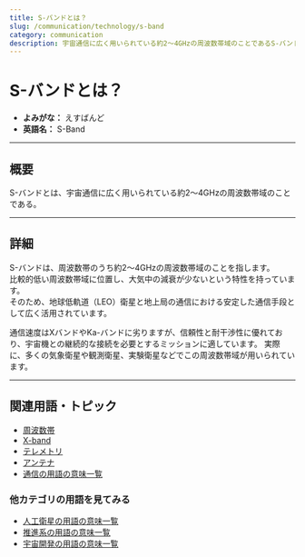 ```yaml
---
title: S-バンドとは？
slug: /communication/technology/s-band
category: communication
description: 宇宙通信に広く用いられている約2～4GHzの周波数帯域のことであるS-バンドの意味・定義・内容について解説します。  
---
```


# S-バンドとは？

- **よみがな：** えすばんど  
- **英語名：** S-Band  

---

## 概要

S-バンドとは、宇宙通信に広く用いられている約2～4GHzの周波数帯域のことである。  

---

## 詳細

S-バンドは、周波数帯のうち約2～4GHzの周波数帯域のことを指します。  
比較的低い周波数帯域に位置し、大気中の減衰が少ないという特性を持っています。  
そのため、地球低軌道（LEO）衛星と地上局の通信における安定した通信手段として広く活用されています。

通信速度はXバンドやKa-バンドに劣りますが、信頼性と耐干渉性に優れており、宇宙機との継続的な接続を必要とするミッションに適しています。
実際に、多くの気象衛星や観測衛星、実験衛星などでこの周波数帯域が用いられています。  

---

## 関連用語・トピック

- [周波数帯](/docs/communication/technology/frequency-band/)
- [X-band](/docs/communication/technology/x-band/)
- [テレメトリ](/docs/communication/system/telemetry/)
- [アンテナ](/docs/communication/technology/antenna/)
- [通信の用語の意味一覧](/docs/category/communication/)

### 他カテゴリの用語を見てみる
- [人工衛星の用語の意味一覧](/docs/category/satellite/)
- [推進系の用語の意味一覧](/docs/category/propulsion/)
- [宇宙開発の用語の意味一覧](/docs/category/glossary/)
